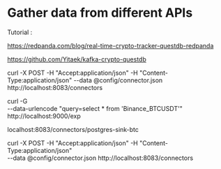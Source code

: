 
# Gather data from different APIs








Tutorial : 

https://redpanda.com/blog/real-time-crypto-tracker-questdb-redpanda

https://github.com/Yitaek/kafka-crypto-questdb


curl -X POST -H "Accept:application/json" -H "Content-Type:application/json" --data @config/connector.json http://localhost:8083/connectors

curl -G \
  --data-urlencode "query=select * from 'Binance_BTCUSDT'" \
  http://localhost:9000/exp


localhost:8083/connectors/postgres-sink-btc

curl -X POST -H "Accept:application/json" -H "Content-Type:application/json" \
--data @config/connector.json http://localhost:8083/connectors








